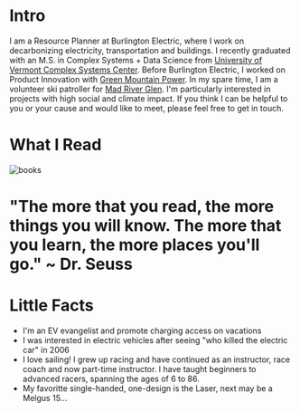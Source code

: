 
# Intro

I am a Resource Planner at Burlington Electric, where I work on decarbonizing electricity, transportation and buildings. I recently graduated with an M.S. in Complex Systems + Data Science from [University of Vermont Complex Systems Center](https://vermontcomplexsystems.org/). Before Burlington Electric, I worked on Product Innovation with [Green Mountain Power](https://greenmountainpower.com). In my spare time, I am a volunteer ski patroller for [Mad River Glen](https://www.madriverglen.com/). I'm particularly interested in projects with high social and climate impact. If you think I can be helpful to you or your cause and would like to meet, please feel free to get in touch.

# What I Read

![books](https://upload.wikimedia.org/wikipedia/commons/b/ba/Book_chart_2.jpg)
# "The more that you read, the more things you will know. The more that you learn, the more places you'll go." ~ Dr. Seuss

# Little Facts
- I'm an EV evangelist and promote charging access on vacations
- I was interested in electric vehicles after seeing "who killed the electric car" in 2006
- I love sailing! I grew up racing and have continued as an instructor, race coach and now part-time instructor. I have taught beginners to advanced racers, spanning the ages of 6 to 86.
- My favoritte single-handed, one-design is the Laser, next may be a Melgus 15...

<!-- 
# I dream of

- always finding inspiration.
- enabling a brighter future.
- doing better.
- you not checking the commit history for earlier drafts of this file. -->

<!-- # Websites from people I admire

- [Alex Peysakhovich](http://alexpeys.github.io/)
- [Chris Lengerich](http://www.chrislengerich.com/)
- [Chris Saad](https://www.chrissaad.com/)
- [Duncan Tomlin](http://duncantomlin.com/)
- [Hawley Moore](http://hawleymoore.com/)
- [Holman Gao](https://golmansax.com/)
- [Ian Webster](http://ianww.com/)
- [Johanna Flato](https://www.johannaflato.com/)
- [Judy Mou](http://www.judymou.com/)
- [Kristina Monakhova](https://kristinamonakhova.com/)
- [Noah Trueblood](http://notrueblood.com/)
- [Ruoxi Wang](http://ruoxiw.com/)
- [Tom Sachs](https://www.tomsachs.org/)
- [Will Holley](https://willholley.com)

If we are friends and you feel like you belong on this list, you're probably right. Submit a PR, or ask me and I'll add you. -->
